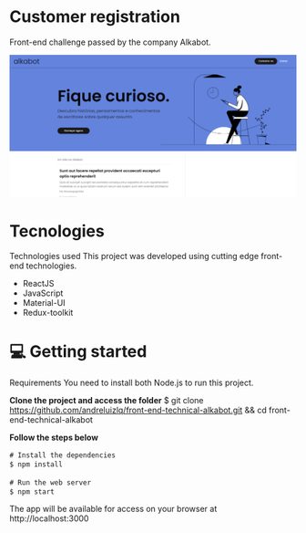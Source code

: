 # Customer registration 
Front-end challenge passed by the company Alkabot. 

![alt text](https://github.com/andreluizlq/front-end-technical-alkabot/blob/master/public/home.PNG)

# Tecnologies

Technologies used
This project was developed using cutting edge front-end technologies.
 - ReactJS
 - JavaScript
 - Material-UI
 - Redux-toolkit

# 💻 Getting started
Requirements
You need to install both Node.js to run this project.

**Clone the project and access the folder**
$ git clone https://github.com/andreluizlq/front-end-technical-alkabot.git && cd front-end-technical-alkabot

**Follow the steps below**
```
# Install the dependencies
$ npm install

# Run the web server
$ npm start
```

The app will be available for access on your browser at http://localhost:3000
